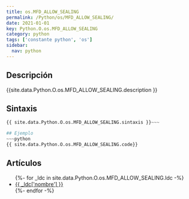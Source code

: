 ```yaml
---
title: os.MFD_ALLOW_SEALING
permalink: /Python/os/MFD_ALLOW_SEALING/
date: 2021-01-01
key: Python.O.os.MFD_ALLOW_SEALING
category: python
tags: ['constante python', 'os']
sidebar: 
  nav: python
---
```


## Descripción
{{site.data.Python.O.os.MFD_ALLOW_SEALING.description }}

## Sintaxis
~~~python
{{ site.data.Python.O.os.MFD_ALLOW_SEALING.sintaxis }}~~~

## Ejemplo
~~~python
{{ site.data.Python.O.os.MFD_ALLOW_SEALING.code}}
~~~

## Artículos
<ul>
{%- for _ldc in site.data.Python.O.os.MFD_ALLOW_SEALING.ldc -%}
   <li>
       <a href="{{_ldc['url'] }}">{{ _ldc['nombre'] }}</a>
   </li>
{%- endfor -%}
</ul>
